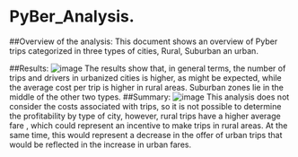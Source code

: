 # PyBer_Analysis.
##Overview of the analysis:
This document shows an overview of Pyber trips categorized in three types of cities, Rural, Suburban an urban.

##Results:
![image](https://user-images.githubusercontent.com/91705406/167237024-6fa82509-ec76-431c-967f-378bfb85c47f.png)
The results show that, in general terms, the number of trips and drivers in urbanized cities is higher, as might be expected, while the average cost per trip is higher in rural areas. Suburban zones lie in the middle of the other two types.
##Summary:
![image](https://user-images.githubusercontent.com/91705406/167237125-daec88e3-0bf8-44eb-95a0-20285ea44a9f.png)
This analysis does not consider the costs associated with trips, so it is not possible to determine the profitability by type of city, however, rural trips have a higher average fare , which could represent an incentive to make trips in rural areas.
At the same time, this would represent a decrease in the offer of urban trips that would be reflected in the increase in urban fares.
